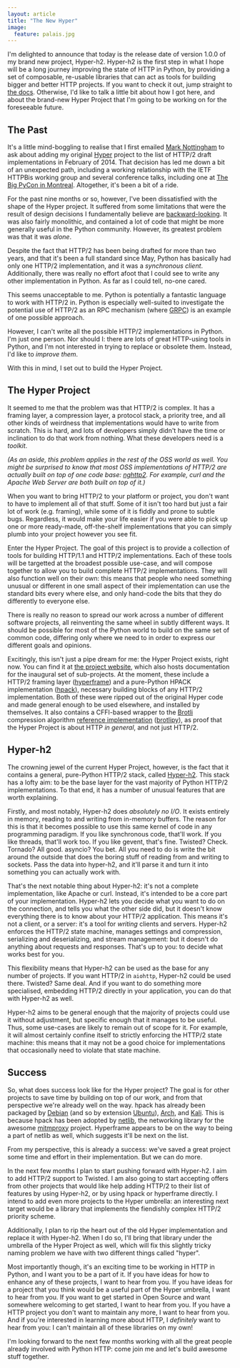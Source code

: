```yaml
---
layout: article
title: "The New Hyper"
image:
  feature: palais.jpg
---
```


I'm delighted to announce that today is the release date of version 1.0.0 of
my brand new project, Hyper-h2. Hyper-h2 is the first step in what I hope will
be a long journey improving the state of HTTP in Python, by providing a set of
composable, re-usable libraries that can act as tools for building bigger and
better HTTP projects. If you want to check it out, jump straight to
[the docs](http://python-hyper.org/h2/). Otherwise, I'd like to talk a little
bit about how I got here, and about the brand-new Hyper Project that I'm going
to be working on for the foreseeable future.

## The Past

It's a little mind-boggling to realise that I first emailed
[Mark Nottingham](https://www.mnot.net/) to ask about adding my original
[Hyper](https://hyper.readthedocs.org/en/latest/) project to the list of HTTP/2
draft implementations in February of 2014. That decision has led me down a bit
of an unexpected path, including a working relationship with the IETF HTTPBis
working group and several conference talks, including one at
[The Big PyCon in Montreal](https://www.youtube.com/watch?v=ACXVyvm5eTc).
Altogether, it's been a bit of a ride.

For the past nine months or so, however, I've been dissatisfied with the shape
of the Hyper project. It suffered from some limitations that were the result of
design decisions I fundamentally believe are
[backward-looking](https://www.youtube.com/watch?v=7b4z7y6Lohw). It was also
fairly monolithic, and contained a lot of code that might be more generally
useful in the Python community. However, its greatest problem was that it was
*alone*.

Despite the fact that HTTP/2 has been being drafted for more than two years,
and that it's been a full standard since May, Python has basically had only one
HTTP/2 implementation, and it was a *synchronous client*. Additionally, there
was really no effort afoot that I could see to write any other implementation
in Python. As far as I could tell, no-one cared.

This seems unacceptable to me. Python is potentially a fantastic language to
work with HTTP/2 in. Python is especially well-suited to investigate the
potential use of HTTP/2 as an RPC mechanism (where [GRPC](http://www.grpc.io/))
is an example of one possible approach.

However, I can't write all the possible HTTP/2 implementations in Python. I'm
just one person. Nor should I: there are lots of great HTTP-using tools in
Python, and I'm not interested in trying to replace or obsolete them. Instead,
I'd like to *improve them*.

With this in mind, I set out to build the Hyper Project.

## The Hyper Project

It seemed to me that the problem was that HTTP/2 is complex. It has a framing
layer, a compression layer, a protocol stack, a priority tree, and all other
kinds of weirdness that implementations would have to write from scratch. This
is hard, and lots of developers simply didn't have the time or inclination to
do that work from nothing. What these developers need is a *toolkit*.

*(As an aside, this problem applies in the rest of the OSS world as well. You
might be surprised to know that most OSS implementations of HTTP/2 are actually
built on top of one code base: [nghttp2](https://nghttp2.org/). For example,
curl and the Apache Web Server are both built on top of it.)*

When you want to bring HTTP/2 to your platform or project, you don't want to
have to implement all of that stuff. Some of it isn't too hard but just a fair
lot of work (e.g. framing), while some of it is fiddly and prone to subtle
bugs. Regardless, it would make your life easier if you were able to pick up
one or more ready-made, off-the-shelf implementations that you can simply plumb
into your project however you see fit.

Enter the Hyper Project. The goal of this project is to provide a collection of
tools for building HTTP/1.1 and HTTP/2 implementations. Each of these tools
will be targetted at the broadest possible use-case, and will compose together
to allow you to build complete HTTP/2 implementations. They will also function
well on their own: this means that people who need something unusual or
different in one small aspect of their implementation can use the standard bits
every where else, and only hand-code the bits that they do differently to
everyone else.

There is really no reason to spread our work across a number of different
software projects, all reinventing the same wheel in subtly different ways. It
should be possible for most of the Python world to build on the same set of
common code, differing only where we need to in order to express our different
goals and opinions.

Excitingly, this isn't just a pipe dream for me: the Hyper Project exists,
right now. You can find it at [the project website](http://python-hyper.org),
which also hosts documentation for the inaugural set of sub-projects. At the
moment, these include a HTTP/2 framing layer
([hyperframe](http://python-hyper.org/hyperframe/)) and a pure-Python HPACK
implementation ([hpack](http://python-hyper.org/hpack/)), necessary building
blocks of any HTTP/2 implementation. Both of these were ripped out of the
original Hyper code and made general enough to be used elsewhere, and installed
by themselves. It also contains a CFFI-based wrapper to the
[Brotli](https://en.wikipedia.org/wiki/Brotli) compression algorithm
[reference implementation](https://github.com/google/brotli)
([brotlipy](http://python-hyper.org/brotlipy/)), as proof that the Hyper
Project is about HTTP *in general*, and not just HTTP/2.

## Hyper-h2

The crowning jewel of the current Hyper Project, however, is the fact that it
contains a general, pure-Python HTTP/2 stack, called
[Hyper-h2](http://python-hyper.org/h2/). This stack has a lofty aim: to be the
base layer for the vast majority of Python HTTP/2 implementations. To that end,
it has a number of unusual features that are worth explaining.

Firstly, and most notably, Hyper-h2 does *absolutely no I/O*. It exists
entirely in memory, reading to and writing from in-memory buffers. The reason
for this is that it becomes possible to use this same kernel of code in any
programming paradigm. If you like synchronous code, that'll work. If you like
threads, that'll work too. If you like gevent, that's fine. Twisted? Check.
Tornado? All good. asyncio? You bet. All you need to do is write the bit around
the outside that does the boring stuff of reading from and writing to sockets.
Pass the data into hyper-h2, and it'll parse it and turn it into something you
can actually work with.

That's the next notable thing about Hyper-h2: it's not a complete
implementation, like Apache or curl. Instead, it's intended to be a core part
of your implementation. Hyper-h2 lets you decide what you want to do on the
connection, and tells you what the other side did, but it doesn't know
everything there is to know about your HTTP/2 application. This means it's not
a client, or a server: it's a tool for *writing* clients and servers. Hyper-h2
enforces the HTTP/2 state machine, manages settings and compression,
serializing and deserializing, and stream management: but it doesn't do
anything about requests and responses. That's up to you: to decide what works
best for you.

This flexibility means that Hyper-h2 can be used as the base for any number
of projects. If you want HTTP/2 in `aiohttp`, Hyper-h2 could be used there.
Twisted? Same deal. And if you want to do something more specialised, embedding
HTTP/2 directly in your application, you can do that with Hyper-h2 as well.

Hyper-h2 aims to be general enough that the majority of projects could use it
without adjustment, but specific enough that it manages to be useful. Thus,
some use-cases are likely to remain out of scope for it. For example, it will
almost certainly confine itself to strictly enforcing the HTTP/2 state machine:
this means that it may not be a good choice for implementations that
occasionally need to violate that state machine.

## Success

So, what does success look like for the Hyper project? The goal is for other
projects to save time by building on top of our work, and from that perspective
we're already well on the way. hpack has already been packaged by
[Debian](https://packages.debian.org/sid/python/python-hpack) (and so by
extension [Ubuntu](https://launchpad.net/ubuntu/+source/python-hpack)),
[Arch](https://www.archlinux.org/packages/community/any/python-hpack/), and
[Kali](http://git.kali.org/gitweb/?p=packages/python-hpack.git;a=summary). This
is because hpack has been adopted by
[netlib](https://github.com/mitmproxy/netlib), the networking library for the
awesome [mitmproxy](https://mitmproxy.org/) project. Hyperframe appears to be
on the way to being a part of netlib as well, which suggests it'll be next on
the list.

From my perspective, this is already a success: we've saved a great project
some time and effort in their implementation. But we can do more.

In the next few months I plan to start pushing forward with Hyper-h2. I aim to
add HTTP/2 support to Twisted. I am also going to start accepting offers from
other projects that would like help adding HTTP/2 to their list of features by
using Hyper-h2, or by using hpack or hyperframe directly. I intend to add even
more projects to the Hyper umbrella: an interesting next target would be a
library that implements the fiendishly complex HTTP/2 priority scheme.

Additionally, I plan to rip the heart out of the old Hyper implementation and
replace it with Hyper-h2. When I do so, I'll bring that library under the
umbrella of the Hyper Project as well, which will fix this slightly tricky
naming problem we have with two different things called "hyper".

Most importantly though, it's an exciting time to be working in HTTP in Python,
and I want you to be a part of it. If you have ideas for how to enhance any of
these projects, I want to hear from you. If you have ideas for a project that
you think would be a useful part of the Hyper umbrella, I want to hear from
you. If you want to get started in Open Source and want somewhere welcoming to
get started, I want to hear from you. If you have a HTTP project you don't want
to maintain any more, I want to hear from you. And if you're interested in
learning more about HTTP, I *definitely* want to hear from you: I can't
maintain all of these libraries on my own!

I'm looking forward to the next few months working with all the great people
already involved with Python HTTP: come join me and let's build awesome stuff
together.
